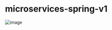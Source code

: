 # microservices-spring-v1

![image](https://github.com/HansLanda14ib/microservices-spring-v1/assets/100965812/b19454bd-0c41-4775-ba72-4e9e6ef0f9f0)
